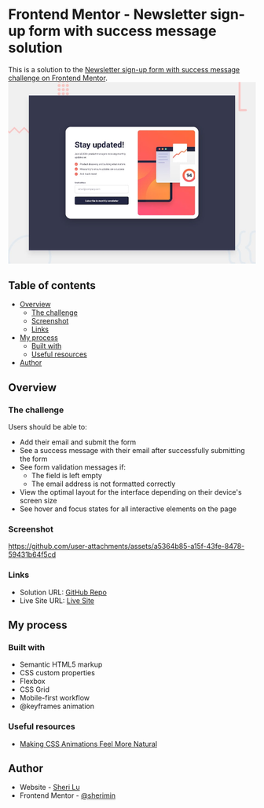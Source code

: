 # Frontend Mentor - Newsletter sign-up form with success message solution

This is a solution to the [Newsletter sign-up form with success message challenge on Frontend Mentor](https://www.frontendmentor.io/challenges/newsletter-signup-form-with-success-message-3FC1AZbNrv). 
![Design preview for the Newsletter sign-up form with success message coding challenge](./design/desktop-preview.jpg)

## Table of contents

- [Overview](#overview)
  - [The challenge](#the-challenge)
  - [Screenshot](#screenshot)
  - [Links](#links)
- [My process](#my-process)
  - [Built with](#built-with)
  - [Useful resources](#useful-resources)
- [Author](#author)


## Overview

### The challenge

Users should be able to:

- Add their email and submit the form
- See a success message with their email after successfully submitting the form
- See form validation messages if:
  - The field is left empty
  - The email address is not formatted correctly
- View the optimal layout for the interface depending on their device's screen size
- See hover and focus states for all interactive elements on the page

### Screenshot

https://github.com/user-attachments/assets/a5364b85-a15f-43fe-8478-59431b64f5cd

### Links

- Solution URL: [GitHub Repo](https://github.com/sherimin/email-sign-up-form)
- Live Site URL: [Live Site](https://sherimin.github.io/email-sign-up-form/)

## My process

### Built with

- Semantic HTML5 markup
- CSS custom properties
- Flexbox
- CSS Grid
- Mobile-first workflow
- @keyframes animation


### Useful resources

- [Making CSS Animations Feel More Natural](https://css-tricks.com/making-css-animations-feel-natural/) 

## Author

- Website - [Sheri Lu](https://www.sherilu.com/)
- Frontend Mentor - [@sherimin](https://www.frontendmentor.io/profile/sherimin)
